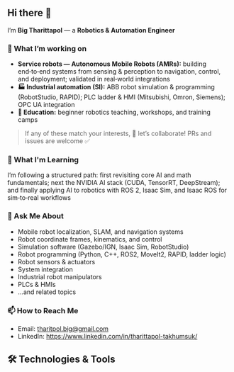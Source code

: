 ## Hi there 👋
I’m **Big Tharittapol** — a **Robotics & Automation Engineer**

### 🚀 What I’m working on
- **Service robots — Autonomous Mobile Robots (AMRs):** building end‑to‑end systems from sensing & perception to navigation, control, and deployment; validated in real‑world integrations
- **🏭 Industrial automation (SI):** ABB robot simulation & programming (RobotStudio, RAPID); PLC ladder & HMI (Mitsubishi, Omron, Siemens); OPC UA integration
- **🧪 Education:** beginner robotics teaching, workshops, and training camps 
  
> If any of these match your interests, 👯 let’s collaborate! PRs and issues are welcome ✅

### 🌱 What I'm Learning
I’m following a structured path: first revisiting core AI and math fundamentals; next the NVIDIA AI stack (CUDA, TensorRT, DeepStream); and finally applying AI to robotics with ROS 2, Isaac Sim, and Isaac ROS for sim‑to‑real workflows

### 💬 Ask Me About  
-  Mobile robot localization, SLAM, and navigation systems
-  Robot coordinate frames, kinematics, and control
-  Simulation software (Gazebo/IGN, Isaac Sim, RobotStudio)
-  Robot programming (Python, C++, ROS2, MoveIt2, RAPID, ladder logic)
-  Robot sensors & actuators
-  System integration
-  Industrial robot manipulators
-  PLCs & HMIs
-  …and related topics

### 📫 How to Reach Me
- Email: tharitpol.big@gmail.com  
- LinkedIn: https://www.linkedin.com/in/tharittapol-takhumsuk/

## 🛠 Technologies & Tools


<!--
**tharittapol/tharittapol** is a ✨ _special_ ✨ repository because its `README.md` (this file) appears on your GitHub profile.

Here are some ideas to get you started:

- 🔭 I’m currently working on ...
- 🌱 I’m currently learning ...
- 👯 I’m looking to collaborate on ...
- 🤔 I’m looking for help with ...
- 💬 Ask me about ...
- 📫 How to reach me: ...
- 😄 Pronouns: ...
- ⚡ Fun fact: ...
-->
